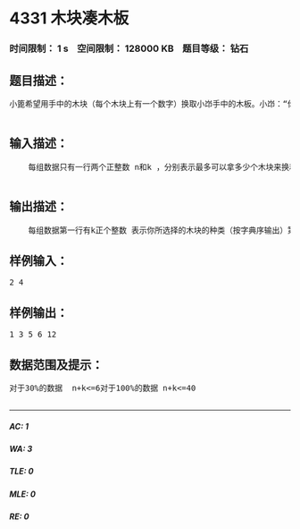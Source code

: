 # 4331 木块凑木板   
### 时间限制： 1 s&nbsp;&nbsp;&nbsp;&nbsp;空间限制： 128000 KB&nbsp;&nbsp;&nbsp;&nbsp;题目等级： 钻石  
## 题目描述：  

<pre>
小篦希望用手中的木块（每个木块上有一个数字）换取小岇手中的木板。小岇：“你可以选不超过n个的木块给我，但是我不希望木块的种类太多所以你最多准备k种木块来就够了，木块上的数字之和必须等于我的幸运数噢。”小篦：“你的幸运数是多少呢？”小岇：“在不同范围内我的幸运数都不一样，你选一个数吧，我选一个小于等于它的幸运数就可以了。”小篦知道小岇一定会存心刁难，他很无奈，所以希望你能帮助他，告诉他选择哪k种木块使他既可以换取木板还能让他所选择的那个数最大，来显现出他的厉害。  

</pre>
  
  
## 输入描述：  

<pre>
    每组数据只有一行两个正整数 n和k ，分别表示最多可以拿多少个木块来换和可以选择的木块的种类的个数。  

</pre>
  
  
## 输出描述：  

<pre>
    每组数据第一行有k正个整数 表示你所选择的木块的种类（按字典序输出）第二行是一个整数ans 表示你选择的那个数 若没有答案则输出“No answer!”
</pre>
  
  
## 样例输入：  

<pre>
2 4
</pre>
  
  
## 样例输出：  

<pre>
1 3 5 6 12
</pre>
  
  
## 数据范围及提示：  

<pre>
对于30%的数据  n+k<=6对于100%的数据 n+k<=40  

</pre>
  
  
***  

##### AC: 1  
##### WA: 3  
##### TLE: 0  
##### MLE: 0  
##### RE: 0  
